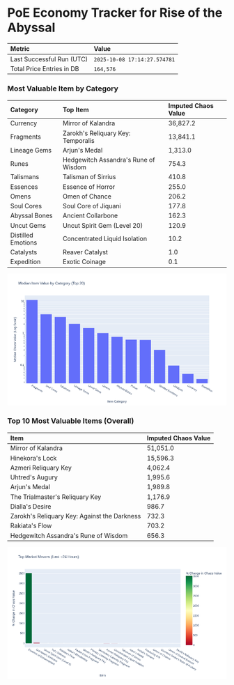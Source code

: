 # PoE Economy Tracker for Rise of the Abyssal

<!-- START_MAINTENANCE -->
| Metric | Value |
|:---|:---|
| Last Successful Run (UTC) | `2025-10-08 17:14:27.574781` |
| Total Price Entries in DB | `164,576` |

<!-- END_MAINTENANCE -->

<!-- START_DATAFRAME_DEBUG -->
<!-- END_DATAFRAME_DEBUG -->

<!-- START_CATEGORY_ANALYSIS -->
### Most Valuable Item by Category
| Category | Top Item | Imputed Chaos Value |
| :--- | :--- | :--- |
| Currency | Mirror of Kalandra | 36,827.2 |
| Fragments | Zarokh's Reliquary Key: Temporalis | 13,841.1 |
| Lineage Gems | Arjun's Medal | 1,313.0 |
| Runes | Hedgewitch Assandra's Rune of Wisdom | 754.3 |
| Talismans | Talisman of Sirrius | 410.8 |
| Essences | Essence of Horror | 255.0 |
| Omens | Omen of Chance | 206.2 |
| Soul Cores | Soul Core of Jiquani | 177.8 |
| Abyssal Bones | Ancient Collarbone | 162.3 |
| Uncut Gems | Uncut Spirit Gem (Level 20) | 120.9 |
| Distilled Emotions | Concentrated Liquid Isolation | 10.2 |
| Catalysts | Reaver Catalyst | 1.0 |
| Expedition | Exotic Coinage | 0.1 |


![Category Analysis Chart](charts/category_analysis.png)
<!-- END_ANALYSIS -->

<!-- START_ANALYSIS -->
### Top 10 Most Valuable Items (Overall)
| Item | Imputed Chaos Value |
| :--- | :--- |
| Mirror of Kalandra | 51,051.0 |
| Hinekora's Lock | 15,596.3 |
| Azmeri Reliquary Key | 4,062.4 |
| Uhtred's Augury | 1,995.6 |
| Arjun's Medal | 1,989.8 |
| The Trialmaster's Reliquary Key | 1,176.9 |
| Dialla's Desire | 986.7 |
| Zarokh's Reliquary Key: Against the Darkness | 732.3 |
| Rakiata's Flow | 703.2 |
| Hedgewitch Assandra's Rune of Wisdom | 656.3 |


![Market Movers Chart](charts/market_movers.png)
<!-- END_ANALYSIS -->
